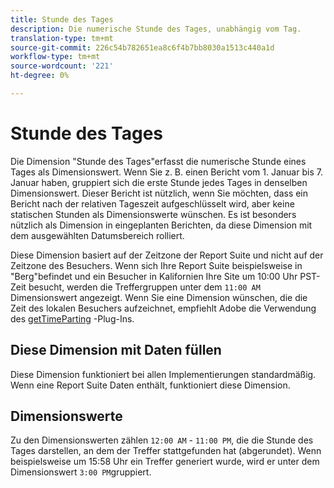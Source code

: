 ```yaml
---
title: Stunde des Tages
description: Die numerische Stunde des Tages, unabhängig vom Tag.
translation-type: tm+mt
source-git-commit: 226c54b782651ea8c6f4b7bb8030a1513c440a1d
workflow-type: tm+mt
source-wordcount: '221'
ht-degree: 0%

---
```



# Stunde des Tages

Die Dimension &quot;Stunde des Tages&quot;erfasst die numerische Stunde eines Tages als Dimensionswert. Wenn Sie z. B. einen Bericht vom 1. Januar bis 7. Januar haben, gruppiert sich die erste Stunde jedes Tages in denselben Dimensionswert. Dieser Bericht ist nützlich, wenn Sie möchten, dass ein Bericht nach der relativen Tageszeit aufgeschlüsselt wird, aber keine statischen Stunden als Dimensionswerte wünschen. Es ist besonders nützlich als Dimension in eingeplanten Berichten, da diese Dimension mit dem ausgewählten Datumsbereich rolliert.

Diese Dimension basiert auf der Zeitzone der Report Suite und nicht auf der Zeitzone des Besuchers. Wenn sich Ihre Report Suite beispielsweise in &quot;Berg&quot;befindet und ein Besucher in Kalifornien Ihre Site um 10:00 Uhr PST-Zeit besucht, werden die Treffergruppen unter dem `11:00 AM` Dimensionswert angezeigt. Wenn Sie eine Dimension wünschen, die die Zeit des lokalen Besuchers aufzeichnet, empfiehlt Adobe die Verwendung des [getTimeParting](/help/implement/vars/plugins/gettimeparting.md) -Plug-Ins.

## Diese Dimension mit Daten füllen

Diese Dimension funktioniert bei allen Implementierungen standardmäßig. Wenn eine Report Suite Daten enthält, funktioniert diese Dimension.

## Dimensionswerte

Zu den Dimensionswerten zählen `12:00 AM` - `11:00 PM`, die die Stunde des Tages darstellen, an dem der Treffer stattgefunden hat (abgerundet). Wenn beispielsweise um 15:58 Uhr ein Treffer generiert wurde, wird er unter dem Dimensionswert `3:00 PM`gruppiert.
